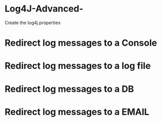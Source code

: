 # Log4J-Advanced-

Create the log4j.properties
# Redirect log messages to a Console
# Redirect log messages to a log file
# Redirect log messages to a DB  
# Redirect log messages to a EMAIL 
